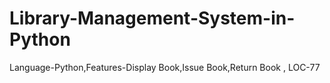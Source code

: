 # Library-Management-System-in-Python
Language-Python,Features-Display Book,Issue Book,Return Book , LOC-77 

